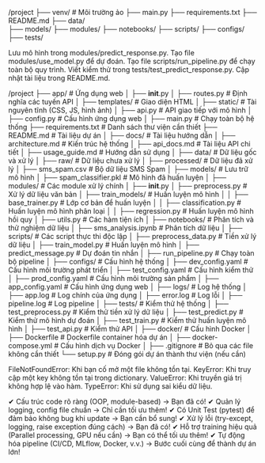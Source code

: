 /project
├── venv/                   # Môi trường ảo
├── main.py
├── requirements.txt
├── README.md
├── data/                                   
├── models/
├── modules/
├── notebooks/
├── scripts/
├── configs/
├── tests/



Lưu mô hình trong modules/predict_response.py.
Tạo file modules/use_model.py để dự đoán.
Tạo file scripts/run_pipeline.py để chạy toàn bộ quy trình.
Viết kiểm thử trong tests/test_predict_response.py.
Cập nhật tài liệu trong README.md.

/project
├── app/                         # Ứng dụng web
│   ├── __init__.py
│   ├── routes.py                # Định nghĩa các tuyến API
│   ├── templates/               # Giao diện HTML
│   ├── static/                  # Tài nguyên tĩnh (CSS, JS, hình ảnh)
│   ├── api.py                   # API giao tiếp với mô hình
│   ├── config.py                # Cấu hình ứng dụng web
│
├── main.py                      # Chạy toàn bộ hệ thống
├── requirements.txt             # Danh sách thư viện cần thiết
├── README.md                    # Tài liệu dự án
│
├── docs/                        # Tài liệu hướng dẫn
│   ├── architecture.md          # Kiến trúc hệ thống
│   ├── api_docs.md              # Tài liệu API chi tiết
│   ├── usage_guide.md           # Hướng dẫn sử dụng
│
├── data/                        # Dữ liệu gốc và xử lý
│   ├── raw/                     # Dữ liệu chưa xử lý
│   ├── processed/               # Dữ liệu đã xử lý
│   ├── sms_spam.csv             # Bộ dữ liệu SMS Spam
│
├── models/                      # Lưu trữ mô hình
│   ├── spam_classifier.pkl      # Mô hình đã huấn luyện
│
├── modules/                     # Các module xử lý chính
│   ├── __init__.py
│   ├── preprocess.py            # Xử lý dữ liệu văn bản
│   ├── train_models/            # Huấn luyện mô hình
│   │   ├── base_trainer.py      # Lớp cơ bản để huấn luyện
│   │   ├── classification.py    # Huấn luyện mô hình phân loại
│   │   ├── regression.py        # Huấn luyện mô hình hồi quy
│   ├── utils.py                 # Các hàm tiện ích
│
├── notebooks/                   # Phân tích và thử nghiệm dữ liệu
│   ├── sms_analysis.ipynb       # Phân tích dữ liệu
│
├── scripts/                     # Các script thực thi độc lập
│   ├── preprocess_data.py       # Tiền xử lý dữ liệu
│   ├── train_model.py           # Huấn luyện mô hình
│   ├── predict_message.py       # Dự đoán tin nhắn
│   ├── run_pipeline.py          # Chạy toàn bộ pipeline
│
├── configs/                     # Cấu hình hệ thống
│   ├── dev_config.yaml          # Cấu hình môi trường phát triển
│   ├── test_config.yaml         # Cấu hình kiểm thử
│   ├── prod_config.yaml         # Cấu hình môi trường sản phẩm
│   ├── app_config.yaml          # Cấu hình ứng dụng web
│
├── logs/                        # Log hệ thống
│   ├── app.log                  # Log chính của ứng dụng
│   ├── error.log                # Log lỗi
│   ├── pipeline.log             # Log pipeline
│
├── tests/                       # Kiểm thử hệ thống
│   ├── test_preprocess.py       # Kiểm thử tiền xử lý dữ liệu
│   ├── test_predict.py          # Kiểm thử mô hình dự đoán
│   ├── test_train.py            # Kiểm thử huấn luyện mô hình
│   ├── test_api.py              # Kiểm thử API
│
├── docker/                      # Cấu hình Docker
│   ├── Dockerfile               # Dockerfile container hóa dự án
│   ├── docker-compose.yml       # Cấu hình dịch vụ Docker
│
├── .gitignore                   # Bỏ qua các file không cần thiết
└── setup.py                     # Đóng gói dự án thành thư viện (nếu cần)


FileNotFoundError: Khi bạn cố mở một file không tồn tại.
KeyError: Khi truy cập một key không tồn tại trong dictionary.
ValueError: Khi truyền giá trị không hợp lệ vào hàm.
TypeError: Khi sử dụng sai kiểu dữ liệu.

✔ Cấu trúc code rõ ràng (OOP, module-based) → Bạn đã có!
✔ Quản lý logging, config file chuẩn → Chỉ cần tối ưu thêm!
✔ Có Unit Test (pytest) để đảm bảo không bug khi update → Bạn cần bổ sung!
✔ Xử lý lỗi (try-except, logging, raise exception đúng cách) → Bạn đã có!
✔ Hỗ trợ training hiệu quả (Parallel processing, GPU nếu cần) → Bạn có thể tối ưu thêm!
✔ Tự động hóa pipeline (CI/CD, MLflow, Docker, v.v.) → Bước cuối cùng để thành dự án lớn!


